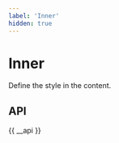 ```yaml
---
label: 'Inner'
hidden: true
---
```


# Inner

Define the style in the content.

## API

{{ __api }}
